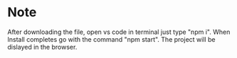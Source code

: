 # Note
After downloading the file, open vs code in terminal just type "npm i".
When Install completes go with the command "npm start".
The project will be dislayed in the browser.
